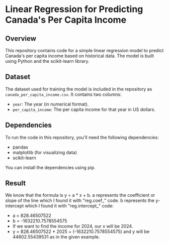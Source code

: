 # Linear Regression for Predicting Canada's Per Capita Income

## Overview
This repository contains code for a simple linear regression model to predict Canada's per capita income based on historical data. The model is built using Python and the scikit-learn library.

## Dataset
The dataset used for training the model is included in the repository as `canada_per_capita_income.csv`. It contains two columns:
- `year`: The year (in numerical format).
- `per_capita_income`: The per capita income for that year in US dollars.

## Dependencies
To run the code in this repository, you'll need the following dependencies:
- pandas
- matplotlib (for visualizing data)
- scikit-learn

You can install the dependencies using pip.

## Result
We know that the formula is y = a * x + b. a represents the coefficient or slope of the line which I found it with "reg.coef_" code. b represents the y-intercept which I found it with "reg.intercept_" code:
- a = 828.46507522
- b = -1632210.7578554575
- If we want to find the income for 2024, our x will be 2024.
- y = 828.46507522 * 2025 + (-1632210.7578554575) and y will be 44602.55439531 as in the given example.
